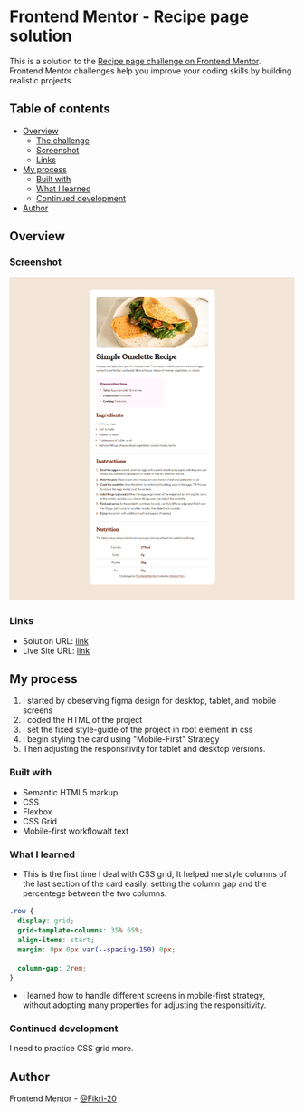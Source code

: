 # Frontend Mentor - Recipe page solution

This is a solution to the [Recipe page challenge on Frontend Mentor](https://www.frontendmentor.io/challenges/recipe-page-KiTsR8QQKm). Frontend Mentor challenges help you improve your coding skills by building realistic projects.

## Table of contents

- [Overview](#overview)
  - [The challenge](#the-challenge)
  - [Screenshot](#screenshot)
  - [Links](#links)
- [My process](#my-process)
  - [Built with](#built-with)
  - [What I learned](#what-i-learned)
  - [Continued development](#continued-development)
- [Author](#author)

## Overview

### Screenshot

![alt text](desktop.png)

### Links

- Solution URL: [link](https://github.com/Fikri-20/Recipe-Page)
- Live Site URL: [link](https://fikri-20.github.io/Recipe-Page/)

## My process

1. I started by obeserving figma design for desktop, tablet, and mobile screens
2. I coded the HTML of the project
3. I set the fixed style-guide of the project in root element in css
4. I begin styling the card using "Mobile-First" Strategy
5. Then adjusting the responsitivity for tablet and desktop versions.

### Built with

- Semantic HTML5 markup
- CSS
- Flexbox
- CSS Grid
- Mobile-first workflowalt text

### What I learned

- This is the first time I deal with CSS grid, It helped me style columns of the last section of the card easily. setting the column gap and the percentege between the two columns.

```css
.row {
  display: grid;
  grid-template-columns: 35% 65%;
  align-items: start;
  margin: 0px 0px var(--spacing-150) 0px;

  column-gap: 2rem;
}
```

- I learned how to handle different screens in mobile-first strategy, without adopting many properties for adjusting the responsitivity.

### Continued development

I need to practice CSS grid more.

## Author

Frontend Mentor - [@Fikri-20](https://www.frontendmentor.io/profile/Fikri-20)
